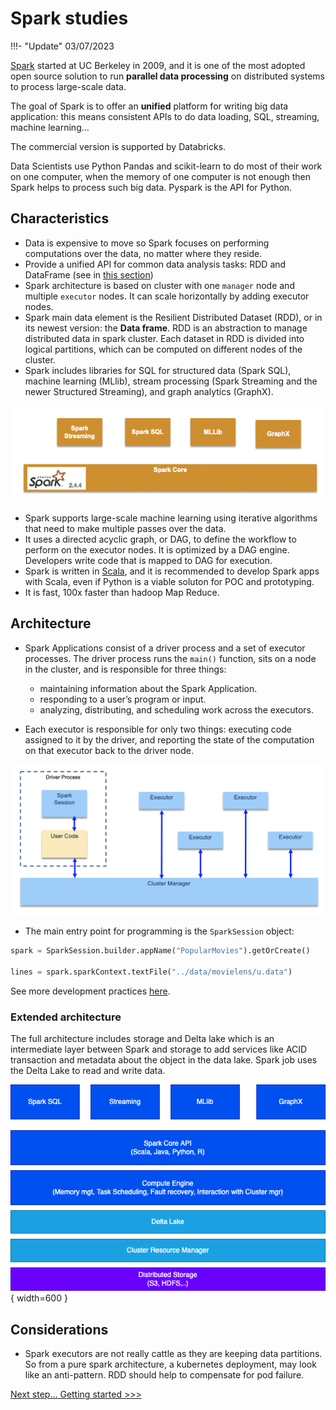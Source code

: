 # Spark studies

!!!- "Update"
    03/07/2023

[Spark](https://spark.apache.org/) started at UC Berkeley in 2009, and it is one of the most adopted open source solution to run **parallel data processing** on distributed systems to process large-scale data.

The goal of Spark is to offer an **unified** platform for writing big data application: this means consistent APIs to do data loading, SQL, streaming, machine learning... 

The commercial version is supported by Databricks. 

Data Scientists use Python Pandas and scikit-learn to do most of their work on one computer, when the memory of one computer is not enough then Spark helps to process such big data. Pyspark is the API for Python.

## Characteristics

* Data is expensive to move so Spark focuses on performing computations over the data, no matter where they reside.
* Provide a unified API for common data analysis tasks: RDD and DataFrame (see in [this section](dev-on-spark.md))
* Spark architecture is based on cluster with one `manager` node and multiple `executor` nodes. It can scale horizontally by adding executor nodes.
* Spark main data element is the Resilient Distributed Dataset (RDD), or in its newest version: the **Data frame**. RDD is an abstraction to manage distributed data in spark cluster. Each dataset in RDD is divided into logical partitions, which can be computed on different nodes of the cluster.
* Spark includes libraries for SQL for structured data (Spark SQL), machine learning (MLlib), stream processing (Spark Streaming and the newer Structured Streaming), and graph analytics (GraphX).

![Spark components](images/spark-components.png)

* Spark supports large-scale machine learning using iterative algorithms that need to make multiple passes over the data.
* It uses a directed acyclic graph, or DAG, to define the workflow to perform on the executor nodes. It is optimized by a DAG engine. Developers write code that is mapped to DAG for execution.
* Spark is written in [Scala](scala_summary.md), and it is recommended to develop Spark apps with Scala, even if Python is a viable soluton for POC and prototyping.
* It is fast, 100x faster than hadoop Map Reduce.

## Architecture

* Spark Applications consist of a driver process and a set of executor processes. The driver process runs the `main()` function, sits on a node in the cluster, and is responsible for three things:

    * maintaining information about the Spark Application.
    * responding to a user’s program or input.
    * analyzing, distributing, and scheduling work across the executors.

* Each executor is responsible for only two things: executing code assigned to it by the driver, and reporting the state of the computation on that executor back to the driver node.

![Spark architecture](./images/app-arch.png)

* The main entry point for programming is the `SparkSession` object:

```python
spark = SparkSession.builder.appName("PopularMovies").getOrCreate()

lines = spark.sparkContext.textFile("../data/movielens/u.data")
```

See more development practices [here](./dev/index.md).

### Extended architecture

The full architecture includes storage and Delta lake which is an intermediate layer between Spark and storage to add services like ACID transaction and metadata about the object in the data lake. Spark job uses the Delta Lake to read and write data. 

![](./diagrams/spark-delta-hla.drawio.png){ width=600 }

## Considerations

* Spark executors are not really cattle as they are keeping data partitions. So from a pure spark architecture, a kubernetes deployment, may look like an anti-pattern. RDD should help to compensate for pod failure.


[Next step... Getting started >>>](dev/index.md)
